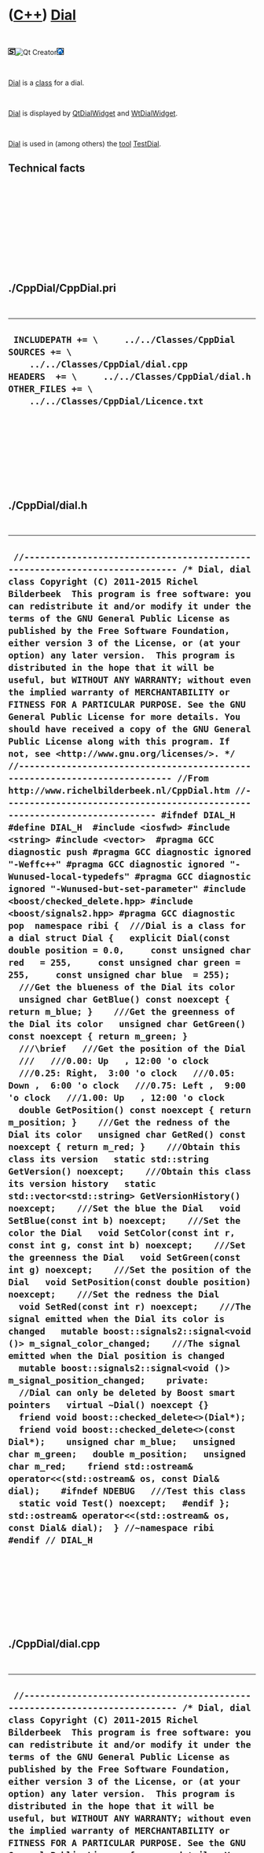 



 

 

 

 

 

([C++](Cpp.htm)) [Dial](CppDial.htm)
====================================

 

![STL](PicStl.png)![Qt
Creator](PicQtCreator.png)![Lubuntu](PicLubuntu.png)

 

[Dial](CppDial.htm) is a [class](CppClass.htm) for a dial.

 

[Dial](CppDial.htm) is displayed by [QtDialWidget](CppQtDialWidget.htm)
and [WtDialWidget](CppWtDialWidget.htm).

 

[Dial](CppDial.htm) is used in (among others) the [tool](Tools.htm)
[TestDial](ToolTestDial.htm).

Technical facts
---------------

 

 

 

 

 

 

./CppDial/CppDial.pri
---------------------

 

  --------------------------------------------------------------------------------------------------------------------------------------------------------------------------------------------------------
  ` INCLUDEPATH += \     ../../Classes/CppDial  SOURCES += \     ../../Classes/CppDial/dial.cpp  HEADERS  += \     ../../Classes/CppDial/dial.h  OTHER_FILES += \     ../../Classes/CppDial/Licence.txt`
  --------------------------------------------------------------------------------------------------------------------------------------------------------------------------------------------------------

 

 

 

 

 

./CppDial/dial.h
----------------

 

  -------------------------------------------------------------------------------------------------------------------------------------------------------------------------------------------------------------------------------------------------------------------------------------------------------------------------------------------------------------------------------------------------------------------------------------------------------------------------------------------------------------------------------------------------------------------------------------------------------------------------------------------------------------------------------------------------------------------------------------------------------------------------------------------------------------------------------------------------------------------------------------------------------------------------------------------------------------------------------------------------------------------------------------------------------------------------------------------------------------------------------------------------------------------------------------------------------------------------------------------------------------------------------------------------------------------------------------------------------------------------------------------------------------------------------------------------------------------------------------------------------------------------------------------------------------------------------------------------------------------------------------------------------------------------------------------------------------------------------------------------------------------------------------------------------------------------------------------------------------------------------------------------------------------------------------------------------------------------------------------------------------------------------------------------------------------------------------------------------------------------------------------------------------------------------------------------------------------------------------------------------------------------------------------------------------------------------------------------------------------------------------------------------------------------------------------------------------------------------------------------------------------------------------------------------------------------------------------------------------------------------------------------------------------------------------------------------------------------------------------------------------------------------------------------------------------------------------------------------------------------------------------------------------------------------------------------------------------------------------------------------------------------------------------------------------------------------------------------------------------------------------------------------------------------------------------------------------------------------------------------------------------------------------------------------------------------------------------------------------------------------------------------------------------------------------------------------------------------------------------------------------------------------------------------------------------------------------------------------------------------------------------------------------
  ` //--------------------------------------------------------------------------- /* Dial, dial class Copyright (C) 2011-2015 Richel Bilderbeek  This program is free software: you can redistribute it and/or modify it under the terms of the GNU General Public License as published by the Free Software Foundation, either version 3 of the License, or (at your option) any later version.  This program is distributed in the hope that it will be useful, but WITHOUT ANY WARRANTY; without even the implied warranty of MERCHANTABILITY or FITNESS FOR A PARTICULAR PURPOSE. See the GNU General Public License for more details. You should have received a copy of the GNU General Public License along with this program. If not, see <http://www.gnu.org/licenses/>. */ //--------------------------------------------------------------------------- //From http://www.richelbilderbeek.nl/CppDial.htm //--------------------------------------------------------------------------- #ifndef DIAL_H #define DIAL_H  #include <iosfwd> #include <string> #include <vector>  #pragma GCC diagnostic push #pragma GCC diagnostic ignored "-Weffc++" #pragma GCC diagnostic ignored "-Wunused-local-typedefs" #pragma GCC diagnostic ignored "-Wunused-but-set-parameter" #include <boost/checked_delete.hpp> #include <boost/signals2.hpp> #pragma GCC diagnostic pop  namespace ribi {  ///Dial is a class for a dial struct Dial {   explicit Dial(const double position = 0.0,     const unsigned char red   = 255,     const unsigned char green = 255,     const unsigned char blue  = 255);    ///Get the blueness of the Dial its color   unsigned char GetBlue() const noexcept { return m_blue; }    ///Get the greenness of the Dial its color   unsigned char GetGreen() const noexcept { return m_green; }    ///\brief   ///Get the position of the Dial   ///   ///0.00: Up   , 12:00 'o clock   ///0.25: Right,  3:00 'o clock   ///0.05: Down ,  6:00 'o clock   ///0.75: Left ,  9:00 'o clock   ///1.00: Up   , 12:00 'o clock   double GetPosition() const noexcept { return m_position; }    ///Get the redness of the Dial its color   unsigned char GetRed() const noexcept { return m_red; }    ///Obtain this class its version   static std::string GetVersion() noexcept;    ///Obtain this class its version history   static std::vector<std::string> GetVersionHistory() noexcept;    ///Set the blue the Dial   void SetBlue(const int b) noexcept;    ///Set the color the Dial   void SetColor(const int r, const int g, const int b) noexcept;    ///Set the greenness the Dial   void SetGreen(const int g) noexcept;    ///Set the position of the Dial   void SetPosition(const double position) noexcept;    ///Set the redness the Dial   void SetRed(const int r) noexcept;    ///The signal emitted when the Dial its color is changed   mutable boost::signals2::signal<void ()> m_signal_color_changed;    ///The signal emitted when the Dial position is changed   mutable boost::signals2::signal<void ()> m_signal_position_changed;    private:   //Dial can only be deleted by Boost smart pointers   virtual ~Dial() noexcept {}   friend void boost::checked_delete<>(Dial*);   friend void boost::checked_delete<>(const Dial*);    unsigned char m_blue;   unsigned char m_green;   double m_position;   unsigned char m_red;    friend std::ostream& operator<<(std::ostream& os, const Dial& dial);    #ifndef NDEBUG   ///Test this class   static void Test() noexcept;   #endif };  std::ostream& operator<<(std::ostream& os, const Dial& dial);  } //~namespace ribi  #endif // DIAL_H`
  -------------------------------------------------------------------------------------------------------------------------------------------------------------------------------------------------------------------------------------------------------------------------------------------------------------------------------------------------------------------------------------------------------------------------------------------------------------------------------------------------------------------------------------------------------------------------------------------------------------------------------------------------------------------------------------------------------------------------------------------------------------------------------------------------------------------------------------------------------------------------------------------------------------------------------------------------------------------------------------------------------------------------------------------------------------------------------------------------------------------------------------------------------------------------------------------------------------------------------------------------------------------------------------------------------------------------------------------------------------------------------------------------------------------------------------------------------------------------------------------------------------------------------------------------------------------------------------------------------------------------------------------------------------------------------------------------------------------------------------------------------------------------------------------------------------------------------------------------------------------------------------------------------------------------------------------------------------------------------------------------------------------------------------------------------------------------------------------------------------------------------------------------------------------------------------------------------------------------------------------------------------------------------------------------------------------------------------------------------------------------------------------------------------------------------------------------------------------------------------------------------------------------------------------------------------------------------------------------------------------------------------------------------------------------------------------------------------------------------------------------------------------------------------------------------------------------------------------------------------------------------------------------------------------------------------------------------------------------------------------------------------------------------------------------------------------------------------------------------------------------------------------------------------------------------------------------------------------------------------------------------------------------------------------------------------------------------------------------------------------------------------------------------------------------------------------------------------------------------------------------------------------------------------------------------------------------------------------------------------------------------------------------------------

 

 

 

 

 

./CppDial/dial.cpp
------------------

 

  --------------------------------------------------------------------------------------------------------------------------------------------------------------------------------------------------------------------------------------------------------------------------------------------------------------------------------------------------------------------------------------------------------------------------------------------------------------------------------------------------------------------------------------------------------------------------------------------------------------------------------------------------------------------------------------------------------------------------------------------------------------------------------------------------------------------------------------------------------------------------------------------------------------------------------------------------------------------------------------------------------------------------------------------------------------------------------------------------------------------------------------------------------------------------------------------------------------------------------------------------------------------------------------------------------------------------------------------------------------------------------------------------------------------------------------------------------------------------------------------------------------------------------------------------------------------------------------------------------------------------------------------------------------------------------------------------------------------------------------------------------------------------------------------------------------------------------------------------------------------------------------------------------------------------------------------------------------------------------------------------------------------------------------------------------------------------------------------------------------------------------------------------------------------------------------------------------------------------------------------------------------------------------------------------------------------------------------------------------------------------------------------------------------------------------------------------------------------------------------------------------------------------------------------------------------------------------------------------------------------------------------------------------------------------------------------------------------------------------------------------------------------------------------------------------------------------------------------------------------------------------------------------------------------------------------------------------------------------------------------------------------------------------------------------------------------------------------------------------------------------------------------------------------------------------------------------------------------------------------------------------------------------------------------------------------------------------------------------------------------------------------------------------------------------------------------------------------------------------------------------------------------------------------------------------------------------------------------------------------------------------------------------------------------------------------------------------------------------------------------------------------------------------------------------------------------------------------------------------------------------------------------------------------------------------------------------------------------------------------------------------------------------------------------------------------------------------------------------------------------------------
  ` //--------------------------------------------------------------------------- /* Dial, dial class Copyright (C) 2011-2015 Richel Bilderbeek  This program is free software: you can redistribute it and/or modify it under the terms of the GNU General Public License as published by the Free Software Foundation, either version 3 of the License, or (at your option) any later version.  This program is distributed in the hope that it will be useful, but WITHOUT ANY WARRANTY; without even the implied warranty of MERCHANTABILITY or FITNESS FOR A PARTICULAR PURPOSE. See the GNU General Public License for more details. You should have received a copy of the GNU General Public License along with this program. If not, see <http://www.gnu.org/licenses/>. */ //--------------------------------------------------------------------------- //From http://www.richelbilderbeek.nl/CppDial.htm //--------------------------------------------------------------------------- #pragma GCC diagnostic push #pragma GCC diagnostic ignored "-Weffc++" #pragma GCC diagnostic ignored "-Wunused-local-typedefs" #pragma GCC diagnostic ignored "-Wunused-but-set-parameter" #include "dial.h"  #include <cassert> #include <boost/lexical_cast.hpp> #include <boost/math/constants/constants.hpp> #include <boost/numeric/conversion/cast.hpp>  #include "geometry.h" #include "testtimer.h" #include "trace.h"  #pragma GCC diagnostic pop  ribi::Dial::Dial(   const double position,   const unsigned char red,   const unsigned char green,   const unsigned char blue)   :     m_signal_color_changed{},     m_signal_position_changed{},     m_blue{blue},     m_green{green},     m_position{position},     m_red{red} {   #ifndef NDEBUG   Test();   #endif   assert(m_position >= 0.0);   assert(m_position <= 1.0); }  std::string ribi::Dial::GetVersion() noexcept {   return "3.3"; }  std::vector<std::string> ribi::Dial::GetVersionHistory() noexcept {   return {     "2011-04-11: Version 1.0: initial version",     "2011-06-03: Version 2.0: moved widget logic to DialWidget class",     "2011-08-07: Version 3.0: conformized architure for MysteryMachine",     "2011-08-20: Version 3.1: added operator<<",     "2011-08-31: Version 3.2: allow changing the dial its color",     "2013-04-30: Version 3.3: added testing, fixed bug in GetAngle"   }; }  void ribi::Dial::SetBlue(const int b) noexcept {   assert(b >=   0);   assert(b  < 256);    if (m_blue != boost::numeric_cast<unsigned char>(b))   {     m_blue = boost::numeric_cast<unsigned char>(b);     m_signal_color_changed();   } }  void ribi::Dial::SetColor(const int r,const int g,const int b) noexcept {   SetRed(r);   SetGreen(g);   SetBlue(b); }  void ribi::Dial::SetGreen(const int g) noexcept {   assert(g >=   0);   assert(g  < 256);    if (m_green != boost::numeric_cast<unsigned char>(g))   {     m_green = boost::numeric_cast<unsigned char>(g);     m_signal_color_changed();   } }  void ribi::Dial::SetRed(const int r) noexcept {   assert(r >=   0);   assert(r  < 256);    if (m_red != boost::numeric_cast<unsigned char>(r))   {     m_red = boost::numeric_cast<unsigned char>(r);     m_signal_color_changed();   } }  void ribi::Dial::SetPosition(const double position) noexcept {   assert(position >= 0.0);   assert(position <= 1.0);   if (m_position != position)   {     m_position = position;     m_signal_position_changed();   } }  #ifndef NDEBUG void ribi::Dial::Test() noexcept {   {     static bool is_tested{false};     if (is_tested) return;     is_tested = true;   }   const TestTimer test_timer(__func__,__FILE__,1.0); } #endif  std::ostream& ribi::operator<<(std::ostream& os, const Dial& dial) {   os     << "<Dial>"     << "<blue>"     <<   static_cast<int>(dial.m_blue)     << "</blue>"     << "<green>"     <<   static_cast<int>(dial.m_green)     << "</green>"     << "<position>"     <<   dial.m_position     << "</position>"     << "<red>"     <<   static_cast<int>(dial.m_red)     << "</red>"     << "</Dial>";   return os; }`
  --------------------------------------------------------------------------------------------------------------------------------------------------------------------------------------------------------------------------------------------------------------------------------------------------------------------------------------------------------------------------------------------------------------------------------------------------------------------------------------------------------------------------------------------------------------------------------------------------------------------------------------------------------------------------------------------------------------------------------------------------------------------------------------------------------------------------------------------------------------------------------------------------------------------------------------------------------------------------------------------------------------------------------------------------------------------------------------------------------------------------------------------------------------------------------------------------------------------------------------------------------------------------------------------------------------------------------------------------------------------------------------------------------------------------------------------------------------------------------------------------------------------------------------------------------------------------------------------------------------------------------------------------------------------------------------------------------------------------------------------------------------------------------------------------------------------------------------------------------------------------------------------------------------------------------------------------------------------------------------------------------------------------------------------------------------------------------------------------------------------------------------------------------------------------------------------------------------------------------------------------------------------------------------------------------------------------------------------------------------------------------------------------------------------------------------------------------------------------------------------------------------------------------------------------------------------------------------------------------------------------------------------------------------------------------------------------------------------------------------------------------------------------------------------------------------------------------------------------------------------------------------------------------------------------------------------------------------------------------------------------------------------------------------------------------------------------------------------------------------------------------------------------------------------------------------------------------------------------------------------------------------------------------------------------------------------------------------------------------------------------------------------------------------------------------------------------------------------------------------------------------------------------------------------------------------------------------------------------------------------------------------------------------------------------------------------------------------------------------------------------------------------------------------------------------------------------------------------------------------------------------------------------------------------------------------------------------------------------------------------------------------------------------------------------------------------------------------------------------------------------------

 

 

 

 

 





 




This page has been created by the [tool](Tools.htm)
[CodeToHtml](ToolCodeToHtml.htm)
